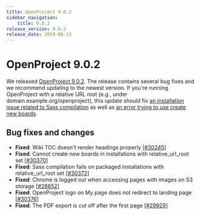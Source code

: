 ```yaml
---
title: OpenProject 9.0.2
sidebar_navigation:
    title: 9.0.2
release_version: 9.0.2
release_date: 2019-06-13
---
```


# OpenProject 9.0.2

We released [OpenProject 9.0.2](https://community.openproject.org/versions/1359).
The release contains several bug fixes and we recommend updating to the newest version. If you're running OpenProject with a relative URL root (e.g., under domain.example.org/openproject), this update should fix [an installation issue related to Sass compilation](https://community.openproject.org/wp/30372) as well as [an error trying to use create new boards](https://community.openproject.org/wp/30370).

## Bug fixes and changes

- **Fixed**: Wiki TOC doesn't render headings properly [[#30245](https://community.openproject.org/wp/30245)]
- **Fixed**: Cannot create new boards in installations with relative_url_root set [[#30370](https://community.openproject.org/wp/30370)]
- **Fixed**: Sass compilation fails on packaged installations with relative_url_root set [[#30372](https://community.openproject.org/wp/30372)]
- **Fixed**: Chrome is logged out when accessing pages with images on S3 storage [[#28652](https://community.openproject.org/wp/28652)]
- **Fixed**: OpenProject logo on My page does not redirect to landing page [[#30376](https://community.openproject.org/wp/30376)]
- **Fixed**: The PDF export is cut off after the first page [[#29929](https://community.openproject.org/wp/29929)]
